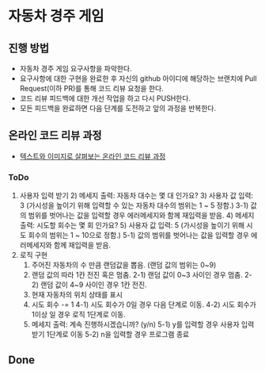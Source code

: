# 자동차 경주 게임
## 진행 방법
* 자동차 경주 게임 요구사항을 파악한다.
* 요구사항에 대한 구현을 완료한 후 자신의 github 아이디에 해당하는 브랜치에 Pull Request(이하 PR)를 통해 코드 리뷰 요청을 한다.
* 코드 리뷰 피드백에 대한 개선 작업을 하고 다시 PUSH한다.
* 모든 피드백을 완료하면 다음 단계를 도전하고 앞의 과정을 반복한다.

## 온라인 코드 리뷰 과정
* [텍스트와 이미지로 살펴보는 온라인 코드 리뷰 과정](https://github.com/next-step/nextstep-docs/tree/master/codereview)

### ToDo
1. 사용자 입력 받기
    2) 메세지 출력: 자동차 대수는 몇 대 인가요? 
    3) 사용자 값 입력: 3 (가시성을 높이기 위해 입력할 수 있는 자동차 대수의 범위는 1 ~ 5 정함.)
       3-1) 값의 범위를 벗어나는 값을 입력할 경우 에러메세지와 함께 재입력을 받음.
    4) 메세지 출력: 시도할 회수는 몇 회 인가요?
    5) 사용자 값 입력: 5 (가시성을 높이기 위해 시도 회수의 범위는 1 ~ 10으로 정함.)
       5-1) 값의 범위를 벗어나는 값을 입력할 경우 에러메세지와 함께 재입력을 받음.
2. 로직 구현
    1) 주어진 자동차의 수 만큼 랜덤값을 뽑음. (랜덤 값의 범위는 0~9)
    2) 랜덤 값의 따라 1칸 전진 혹은 멈춤.
       2-1) 랜덤 값이 0~3 사이인 경우 멈춤.
       2-2) 랜덤 값이 4~9 사이인 경우 1칸 전진.
    3) 현재 자동차의 위치 상태를 표시
    4) 시도 회수 -= 1
       4-1) 시도 회수가 0일 경우 다음 단계로 이동.
       4-2) 시도 회수가 1이상 일 경우 로직 1단계로 이동.
    5) 메세지 출력: 계속 진행하시겠습니까? (y/n)
       5-1) y를 입력할 경우 사용자 입력 받기 1단계로 이동
       5-2) n을 입력할 경우 프로그램 종료
    
## Done


